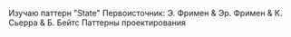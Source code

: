 Изучаю паттерн "State"
Первоисточник: Э. Фримен & Эр. Фримен & К. Сьерра & Б. Бейтс Паттерны проектирования
